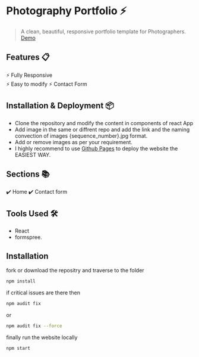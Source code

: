 # Photography Portfolio ⚡️ 
> A clean, beautiful, responsive portfolio template for Photographers.
[Demo](https://shravanphotos.vercel.app)

## Features 📋
⚡️ Fully Responsive\
⚡️ Easy to modify
⚡️ Contact Form


## Installation & Deployment 📦
- Clone the repository and modify the content in components of react App
- Add image in the same or diffrent repo and add the link and the naming convection of images {sequence_number}.jpg format.
- Add or remove images as per your requirement.
- I highly recommend to use [Github Pages](https://create-react-app.dev/docs/deployment/#github-pages) to deploy the website the EASIEST WAY.

## Sections 📚
✔️ Home
✔️ Contact form

## Tools Used 🛠️
* React
* formspree.

## Installation

fork or download the repositry and traverse to the folder

```bash
npm install
```
if critical issues are there then
```bash
npm audit fix 
```
or 
```bash
npm audit fix --force
```

finally run the website locally
```bash
npm start
```